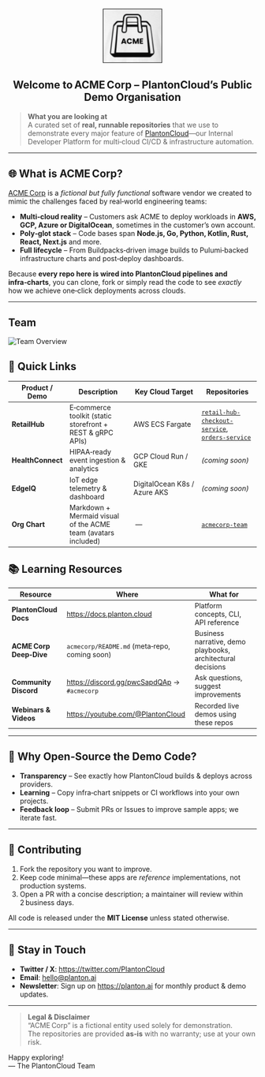 <!--
  README.md · Pinned to the root of the **planton‑acmecorp** GitHub organisation
  Audience: prospective & current PlantonCloud customers exploring our public demo assets
-->

<p align="center">
  <img src="acmecorp-logo.png" height="110" alt="ACME Corp logo">
</p>

<h2 align="center">Welcome to ACME Corp – PlantonCloud’s Public Demo Organisation</h2>

> **What you are looking at**  
> A curated set of **real, runnable repositories** that we use to demonstrate every major feature of <a href="https://planton.ai">PlantonCloud</a>—our Internal Developer Platform for multi‑cloud CI/CD & infrastructure automation.

---

## 🌐 What is ACME Corp?

[ACME Corp](https://acmecorp.live) is a *fictional but fully functional* software vendor we created to mimic the challenges faced by real‑world engineering teams:

* **Multi‑cloud reality** – Customers ask ACME to deploy workloads in **AWS, GCP, Azure or DigitalOcean**, sometimes in the customer’s own account.
* **Poly‑glot stack** – Code bases span **Node.js, Go, Python, Kotlin, Rust, React, Next.js** and more.
* **Full lifecycle** – From Buildpacks‑driven image builds to Pulumi‑backed infrastructure charts and post‑deploy dashboards.

Because **every repo here is wired into PlantonCloud pipelines and infra‑charts**, you can clone, fork or simply read the code to see *exactly* how we achieve one‑click deployments across clouds.

---
## Team

![Team Overview](https://www.mermaidchart.com/raw/8edcd02e-c0d0-428b-9689-f34fc0691a20?theme=light&version=v0.1&format=svg)

## 🚀 Quick Links

| Product / Demo | Description | Key Cloud Target | Repositories |
|----------------|-------------|------------------|--------------|
| **RetailHub** | E‑commerce toolkit (static storefront + REST & gRPC APIs) | AWS ECS Fargate | <a href="https://github.com/planton-acmecorp/retail-hub-checkout-service">`retail-hub-checkout-service`</a>, <a href="https://github.com/planton-acmecorp/orders-service">`orders-service`</a> |
| **HealthConnect** | HIPAA‑ready event ingestion & analytics | GCP Cloud Run / GKE | _(coming soon)_ |
| **EdgeIQ** | IoT edge telemetry & dashboard | DigitalOcean K8s / Azure AKS | _(coming soon)_ |
| **Org Chart** | Markdown + Mermaid visual of the ACME team (avatars included) | — | <a href="https://github.com/planton-acmecorp/acmecorp-team">`acmecorp-team`</a> |


## 📚 Learning Resources

| Resource | Where | What for |
|----------|-------|----------|
| **PlantonCloud Docs** | <https://docs.planton.cloud> | Platform concepts, CLI, API reference |
| **ACME Corp Deep‑Dive** | `acmecorp/README.md` (meta‑repo, coming soon) | Business narrative, demo playbooks, architectural decisions |
| **Community Discord** | <https://discord.gg/pwcSapdQAp> → `#acmecorp` | Ask questions, suggest improvements |
| **Webinars & Videos** | <https://youtube.com/@PlantonCloud> | Recorded live demos using these repos |

---

## 🙋 Why Open‑Source the Demo Code?

* **Transparency** – See exactly how PlantonCloud builds & deploys across providers.  
* **Learning** – Copy infra‑chart snippets or CI workflows into your own projects.  
* **Feedback loop** – Submit PRs or Issues to improve sample apps; we iterate fast.  

---

## 📝 Contributing

1. Fork the repository you want to improve.  
2. Keep code minimal—these apps are *reference* implementations, not production systems.  
3. Open a PR with a concise description; a maintainer will review within 2 business days.

All code is released under the **MIT License** unless stated otherwise.

---

## 📣 Stay in Touch

* **Twitter / X**: <https://twitter.com/PlantonCloud>  
* **Email**: hello@planton.ai  
* **Newsletter**: Sign up on <https://planton.ai> for monthly product & demo updates.

---

> **Legal & Disclaimer**  
> “ACME Corp” is a fictional entity used solely for demonstration.  
> The repositories are provided **as‑is** with no warranty; use at your own risk.

Happy exploring!  
— The PlantonCloud Team
